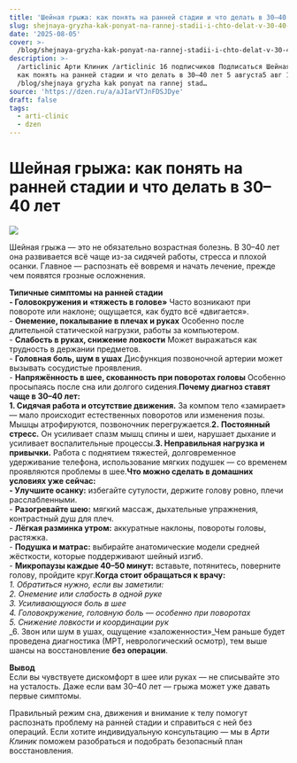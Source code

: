```yaml
---
title: 'Шейная грыжа: как понять на ранней стадии и что делать в 30–40 лет'
slug: shejnaya-gryzha-kak-ponyat-na-rannej-stadii-i-chto-delat-v-30-40-let
date: '2025-08-05'
cover: >-
  /blog/shejnaya-gryzha-kak-ponyat-na-rannej-stadii-i-chto-delat-v-30-40-let/cover.jpg
description: >-
  /articlinic Арти Клиник /articlinic 16 подписчиков Подписаться Шейная грыжа:
  как понять на ранней стадии и что делать в 30–40 лет 5 августа5 авг 1 2 мин
  /blog/shejnaya gryzha kak ponyat na rannej stad…
source: 'https://dzen.ru/a/aJIarVTJnFDSJDye'
draft: false
tags:
  - arti-clinic
  - dzen
---
```


# Шейная грыжа: как понять на ранней стадии и что делать в 30–40 лет

![](/blog/shejnaya-gryzha-kak-ponyat-na-rannej-stadii-i-chto-delat-v-30-40-let/img-0.jpg)

Шейная грыжа — это не обязательно возрастная болезнь. В 30–40 лет она развивается всё чаще из-за сидячей работы, стресса и плохой осанки. Главное — распознать её вовремя и начать лечение, прежде чем появятся грозные осложнения.

  
**Типичные симптомы на ранней стадии**  
**\- Головокружения и «тяжесть в голове»** Часто возникают при повороте или наклоне; ощущается, как будто всё «двигается».  
\- **Онемение, покалывание в плечах и руках** Особенно после длительной статической нагрузки, работы за компьютером.  
\- **Слабость в руках, снижение ловкости** Может выражаться как трудность в держании предметов.  
\- **Головная боль, шум в ушах** Дисфункция позвоночной артерии может вызывать сосудистые проявления.  
\- **Напряжённость в шее, скованность при поворотах головы** Особенно просыпаясь после сна или долгого сидения.**Почему диагноз ставят чаще в 30–40 лет:**  
**1\. Сидячая работа и отсутствие движения.** За компом тело «замирает» — мало происходит естественных поворотов или изменения позы. Мышцы атрофируются, позвоночник перегружается.**2.** **Постоянный стресс.** Он усиливает спазм мышц спины и шеи, нарушает дыхание и усиливает воспалительные процессы.**3\. Неправильная нагрузка и привычки.** Работа с поднятием тяжестей, долговременное удерживание телефона, использование мягких подушек — со временем проявляются проблемы в шее.**Что можно сделать в домашних условиях уже сейчас:**  
**\- Улучшите осанку:** избегайте сутулости, держите голову ровно, плечи расслабленными.  
\- **Разогревайте шею:** мягкий массаж, дыхательные упражнения, контрастный душ для плеч.  
\- **Лёгкая разминка утром:** аккуратные наклоны, повороты головы, растяжка.  
\- **Подушка и матрас:** выбирайте анатомические модели средней жёсткости, которые поддерживают шейный изгиб.  
\- **Микропаузы каждые 40–50 минут:** вставьте, потянитесь, поверните голову, пройдите круг.**Когда стоит обращаться к врачу:**  
_1\. Обратиться нужно, если вы заметили:_  
_2\. Онемение или слабость в одной руке_  
_3\. Усиливающуюся боль в шее_  
_4\. Головокружение, головную боль — особенно при поворотах_  
_5\. Снижение ловкости и координации рук_  
_6\. Звон или шум в ушах, ощущение «заложенности»_Чем раньше будет проведена диагностика (МРТ, неврологический осмотр), тем выше шансы на восстановление **без операции**.  
  
**Вывод**  
Если вы чувствуете дискомфорт в шее или руках — не списывайте это на усталость. Даже если вам 30–40 лет — грыжа может уже давать первые симптомы.

Правильный режим сна, движения и внимание к телу помогут распознать проблему на ранней стадии и справиться с ней без операций. Если хотите индивидуальную консультацию — мы в _Арти Клиник_ поможем разобраться и подобрать безопасный план восстановления.